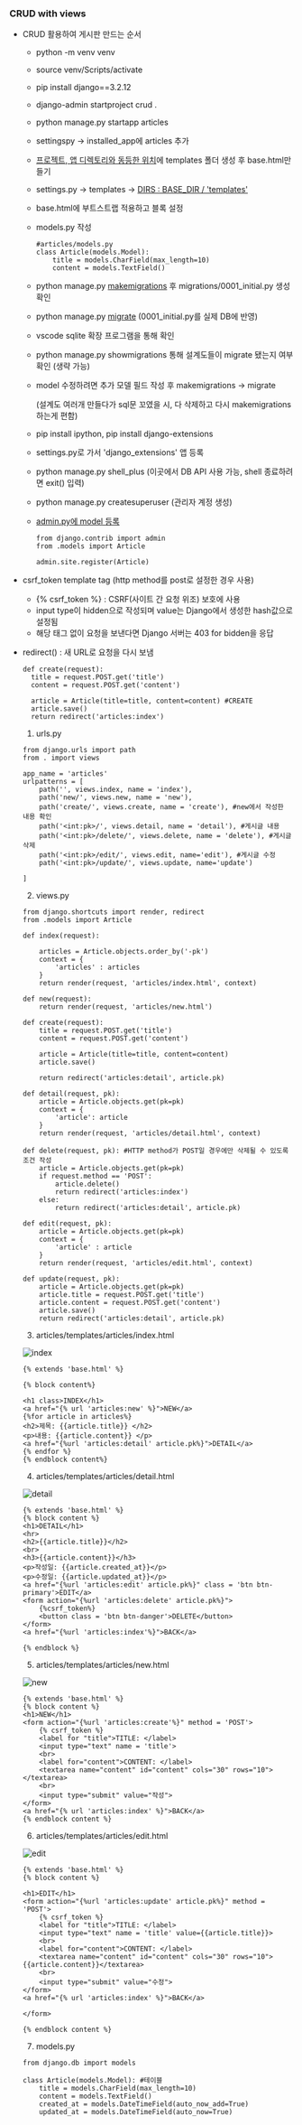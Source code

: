 ### CRUD with views

- CRUD 활용하여 게시판 만드는 순서

  - python -m venv venv

  - source venv/Scripts/activate

  - pip install django==3.2.12

  - django-admin startproject crud .

  - python manage.py startapp articles

  - settingspy -> installed_app에 articles 추가

  - <u>프로젝트, 앱 디렉토리와 동등한 위치</u>에 templates 폴더 생성 후 base.html만들기

  - settings.py -> templates -> <u>DIRS : BASE_DIR / 'templates'</u>

  - base.html에 부트스트랩 적용하고 블록 설정

  - models.py 작성

    ```
    #articles/models.py
    class Article(models.Model):
    	title = models.CharField(max_length=10) 
    	content = models.TextField()
    ```

  - python manage.py <u>makemigrations</u> 후 migrations/0001_initial.py 생성 확인

  - python manage.py <u>migrate</u> (0001_initial.py를 실제 DB에 반영)

  - vscode sqlite 확장 프로그램을 통해 확인

  - python manage.py showmigrations 통해 설계도들이 migrate 됐는지 여부 확인 (생략 가능)

  - model 수정하려면 추가 모델 필드 작성 후 makemigrations -> migrate

    (설계도 여러개 만들다가 sql문 꼬였을 시, 다 삭제하고 다시 makemigrations하는게 편함)

  - pip install ipython, pip install django-extensions

  - settings.py로 가서 'django_extensions' 앱 등록

  - python manage.py shell_plus (이곳에서 DB API 사용 가능, shell 종료하려면 exit() 입력) 

  - python manage.py createsuperuser (관리자 계정 생성)

  - <u>admin.py에 model 등록</u>

    ```
    from django.contrib import admin
    from .models import Article
    
    admin.site.register(Article)
    ```

    

- csrf_token template tag (http method를 post로 설정한 경우 사용)

  - {% csrf_token %} : CSRF(사이트 간 요청 위조) 보호에 사용
  - input type이 hidden으로 작성되며 value는 Django에서 생성한 hash값으로 설정됨
  - 해당 태그 없이 요청을 보낸다면 Django 서버는 403 for bidden을 응답

- redirect() : 새 URL로 요청을 다시 보냄

  ```
  def create(request):
  	title = request.POST.get('title')
  	content = request.POST.get('content')
  	
  	article = Article(title=title, content=content) #CREATE
  	article.save()
  	return redirect('articles:index')
  ```

  1. urls.py

  ```django
  from django.urls import path
  from . import views
  
  app_name = 'articles'
  urlpatterns = [
      path('', views.index, name = 'index'),
      path('new/', views.new, name = 'new'),
      path('create/', views.create, name = 'create'), #new에서 작성한 내용 확인
      path('<int:pk>/', views.detail, name = 'detail'), #게시글 내용
      path('<int:pk>/delete/', views.delete, name = 'delete'), #게시글 삭제
      path('<int:pk>/edit/', views.edit, name='edit'), #게시글 수정
      path('<int:pk>/update/', views.update, name='update')
      
  ]
  ```

  

  2. views.py

  ```django
  from django.shortcuts import render, redirect
  from .models import Article
  
  def index(request):
  
      articles = Article.objects.order_by('-pk')
      context = {
          'articles' : articles
      }
      return render(request, 'articles/index.html', context)
  
  def new(request):
      return render(request, 'articles/new.html')
  
  def create(request):
      title = request.POST.get('title')
      content = request.POST.get('content')
  
      article = Article(title=title, content=content)
      article.save()
  
      return redirect('articles:detail', article.pk)
  
  def detail(request, pk):
      article = Article.objects.get(pk=pk)
      context = {
          'article': article
      }
      return render(request, 'articles/detail.html', context)
  
  def delete(request, pk): #HTTP method가 POST일 경우에만 삭제될 수 있도록 조건 작성
      article = Article.objects.get(pk=pk)
      if request.method == 'POST':
          article.delete()
          return redirect('articles:index')
      else:
          return redirect('articles:detail', article.pk)
  
  def edit(request, pk):
      article = Article.objects.get(pk=pk)
      context = {
          'article' : article
      }
      return render(request, 'articles/edit.html', context)
  
  def update(request, pk):
      article = Article.objects.get(pk=pk)
      article.title = request.POST.get('title')
      article.content = request.POST.get('content')
      article.save()
      return redirect('articles:detail', article.pk)    
  ```

  

  3. articles/templates/articles/index.html

  ![index](./assets/index.png)

  ```django
  {% extends 'base.html' %}
  
  {% block content%}
  
  <h1 class>INDEX</h1>
  <a href="{% url 'articles:new' %}">NEW</a>
  {%for article in articles%}
  <h2>제목: {{article.title}} </h2>
  <p>내용: {{article.content}} </p>
  <a href="{%url 'articles:detail' article.pk%}">DETAIL</a>
  {% endfor %}
  {% endblock content%}
  ```

  

  4. articles/templates/articles/detail.html

  ![detail](./assets/detail.png)

  ```django
  {% extends 'base.html' %}
  {% block content %}
  <h1>DETAIL</h1>
  <hr>
  <h2>{{article.title}}</h2>
  <br>
  <h3>{{article.content}}</h3>
  <p>작성일: {{article.created_at}}</p>
  <p>수정일: {{article.updated_at}}</p>
  <a href="{%url 'articles:edit' article.pk%}" class = 'btn btn-primary'>EDIT</a>
  <form action="{%url 'articles:delete' article.pk%}">
      {%csrf_token%}
      <button class = 'btn btn-danger'>DELETE</button>
  </form>
  <a href="{%url 'articles:index'%}">BACK</a>
  
  {% endblock %}
  ```

  

  5. articles/templates/articles/new.html

  ![new](./assets/new.png)

  

  ```django
  {% extends 'base.html' %}
  {% block content %}
  <h1>NEW</h1>
  <form action="{%url 'articles:create'%}" method = 'POST'>
      {% csrf_token %}
      <label for "title">TITLE: </label>
      <input type="text" name = 'title'>
      <br>
      <label for="content">CONTENT: </label>
      <textarea name="content" id="content" cols="30" rows="10"></textarea>
      <br>
      <input type="submit" value="작성">
  </form>
  <a href="{% url 'articles:index' %}">BACK</a>
  {% endblock content %}
  ```

  

  6. articles/templates/articles/edit.html

  ![edit](./assets/edit.png)

  ```django
  {% extends 'base.html' %}
  {% block content %}
  
  <h1>EDIT</h1>
  <form action="{%url 'articles:update' article.pk%}" method = 'POST'>
      {% csrf_token %}
      <label for "title">TITLE: </label>
      <input type="text" name = 'title' value={{article.title}}>
      <br>
      <label for="content">CONTENT: </label>
      <textarea name="content" id="content" cols="30" rows="10">{{article.content}}</textarea>
      <br>
      <input type="submit" value="수정">
  </form>
  <a href="{% url 'articles:index' %}">BACK</a>
  
  </form>
  
  {% endblock content %}
  ```

  

  7. models.py

  ```
  from django.db import models
  
  class Article(models.Model): #테이블
      title = models.CharField(max_length=10) 
      content = models.TextField()
      created_at = models.DateTimeField(auto_now_add=True)
      updated_at = models.DateTimeField(auto_now=True)
  ```

  
